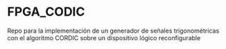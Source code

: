 # FPGA_CODIC
Repo para la implementación de un generador de señales trigonométricas con el algoritmo CORDIC sobre un dispositivo lógico reconfigurable
